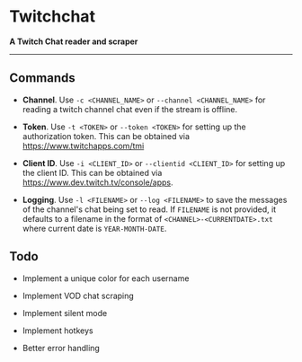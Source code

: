 # Twitchchat

**A Twitch Chat reader and scraper**

---

## Commands

 - **Channel**. Use `-c <CHANNEL_NAME>` or `--channel <CHANNEL_NAME>` for reading a twitch channel chat
    even if the stream is offline.
   
 - **Token**. Use `-t <TOKEN>` or `--token <TOKEN>` for setting up the authorization
    token. This can be obtained via https://www.twitchapps.com/tmi
   
 - **Client ID**. Use `-i <CLIENT_ID>` or `--clientid <CLIENT_ID>` for setting up the client ID.
    This can be obtained via https://www.dev.twitch.tv/console/apps.
   
 - **Logging**. Use `-l <FILENAME>` or `--log <FILENAME>` to save the messages of the
    channel's chat being set to read. If `FILENAME` is not provided, it defaults to
    a filename in the format of `<CHANNEL>-<CURRENTDATE>.txt` where current date
    is `YEAR-MONTH-DATE`.
   
## Todo

 - Implement a unique color for each username
   
 - Implement VOD chat scraping

 - Implement silent mode

 - Implement hotkeys

 - Better error handling
